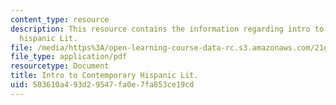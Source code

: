 ```yaml
---
content_type: resource
description: This resource contains the information regarding intro to contemporary
  hispanic Lit.
file: /media/https%3A/open-learning-course-data-rc.s3.amazonaws.com/21g-716-introduction-to-contemporary-hispanic-literature-spring-2005/503610a493d29547fa0e7fa853ce19cd_MIT21G_716S05_mar_gai_que.pdf
file_type: application/pdf
resourcetype: Document
title: Intro to Contemporary Hispanic Lit.
uid: 503610a4-93d2-9547-fa0e-7fa853ce19cd
---
```

